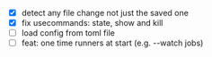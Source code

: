 - [x] detect any file change not just the saved one
- [x] fix usecommands: state, show and kill
- [ ] load config from toml file
- [ ] feat: one time runners at start (e.g. --watch jobs)
